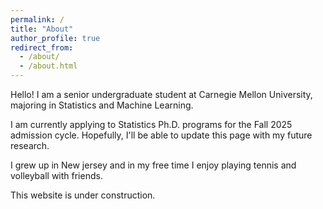 ```yaml
---
permalink: /
title: "About"
author_profile: true
redirect_from: 
  - /about/
  - /about.html
---
```


Hello! I am a senior undergraduate student at Carnegie Mellon University, majoring in Statistics and Machine Learning.

I am currently applying to Statistics Ph.D. programs for the Fall 2025 admission cycle. Hopefully, I'll be able to update this page with my future research.

I grew up in New jersey and in my free time I enjoy playing tennis and volleyball with friends.

This website is under construction.